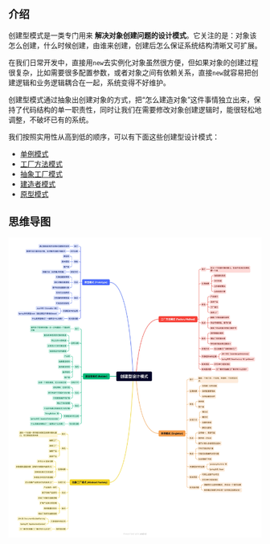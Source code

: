 介绍
--

创建型模式是一类专门用来 **解决对象创建问题的设计模式**。它关注的是：对象该怎么创建，什么时候创建，由谁来创建，创建后怎么保证系统结构清晰又可扩展。

在我们日常开发中，直接用`new`去实例化对象虽然很方便，但如果对象的创建过程很复杂，比如需要很多配置参数，或者对象之间有依赖关系，直接`new`就容易把创建逻辑和业务逻辑耦合在一起，系统变得不好维护。

创建型模式通过抽象出创建对象的方式，把“怎么建造对象”这件事情独立出来，保持了代码结构的单一职责性，同时让我们在需要修改对象创建逻辑时，能很轻松地调整，不破坏已有的系统。

我们按照实用性从高到低的顺序，可以有下面这些创建型设计模式：
+ [单例模式](2-单例模式.md)
+ [工厂方法模式](1-工厂方法模式.md)
+ [抽象工厂模式](3-抽象工厂模式.md)
+ [建造者模式](4-建造者模式.md)
+ [原型模式](5-原型模式.md)

思维导图
----

![3.webp](../img/3.webp)